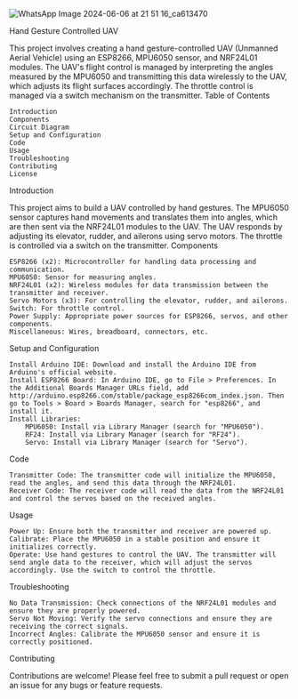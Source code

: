 ![WhatsApp Image 2024-06-06 at 21 51 16_ca613470](https://github.com/Gravitionalman/hand-gestURE/assets/111657126/6f5616ee-4be8-44cc-a1eb-e2f53853c26a)


































Hand Gesture Controlled UAV

This project involves creating a hand gesture-controlled UAV (Unmanned Aerial Vehicle) using an ESP8266, MPU6050 sensor, and NRF24L01 modules. The UAV's flight control is managed by interpreting the angles measured by the MPU6050 and transmitting this data wirelessly to the UAV, which adjusts its flight surfaces accordingly. The throttle control is managed via a switch mechanism on the transmitter.
Table of Contents

    Introduction
    Components
    Circuit Diagram
    Setup and Configuration
    Code
    Usage
    Troubleshooting
    Contributing
    License

Introduction

This project aims to build a UAV controlled by hand gestures. The MPU6050 sensor captures hand movements and translates them into angles, which are then sent via the NRF24L01 modules to the UAV. The UAV responds by adjusting its elevator, rudder, and ailerons using servo motors. The throttle is controlled via a switch on the transmitter.
Components

    ESP8266 (x2): Microcontroller for handling data processing and communication.
    MPU6050: Sensor for measuring angles.
    NRF24L01 (x2): Wireless modules for data transmission between the transmitter and receiver.
    Servo Motors (x3): For controlling the elevator, rudder, and ailerons.
    Switch: For throttle control.
    Power Supply: Appropriate power sources for ESP8266, servos, and other components.
    Miscellaneous: Wires, breadboard, connectors, etc.

Setup and Configuration

    Install Arduino IDE: Download and install the Arduino IDE from Arduino's official website.
    Install ESP8266 Board: In Arduino IDE, go to File > Preferences. In the Additional Boards Manager URLs field, add http://arduino.esp8266.com/stable/package_esp8266com_index.json. Then go to Tools > Board > Boards Manager, search for "esp8266", and install it.
    Install Libraries:
        MPU6050: Install via Library Manager (search for "MPU6050").
        RF24: Install via Library Manager (search for "RF24").
        Servo: Install via Library Manager (search for "Servo").

Code

    Transmitter Code: The transmitter code will initialize the MPU6050, read the angles, and send this data through the NRF24L01.
    Receiver Code: The receiver code will read the data from the NRF24L01 and control the servos based on the received angles.

Usage

    Power Up: Ensure both the transmitter and receiver are powered up.
    Calibrate: Place the MPU6050 in a stable position and ensure it initializes correctly.
    Operate: Use hand gestures to control the UAV. The transmitter will send angle data to the receiver, which will adjust the servos accordingly. Use the switch to control the throttle.

Troubleshooting

    No Data Transmission: Check connections of the NRF24L01 modules and ensure they are properly powered.
    Servo Not Moving: Verify the servo connections and ensure they are receiving the correct signals.
    Incorrect Angles: Calibrate the MPU6050 sensor and ensure it is correctly positioned.

Contributing

Contributions are welcome! Please feel free to submit a pull request or open an issue for any bugs or feature requests.
